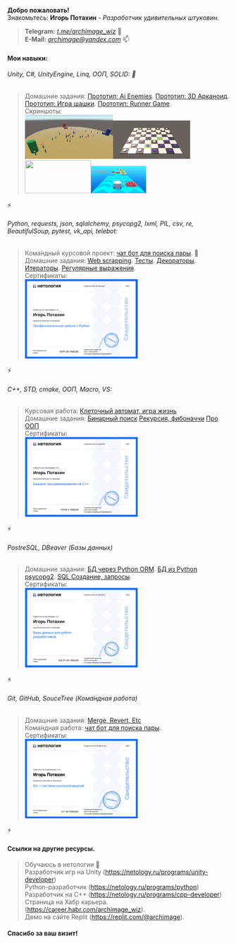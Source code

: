 
<strong>Добро пожаловать!</strong><br>
Знакомьтесь: <b>Игорь Потахин</b> - <em>Разработчик удивительных штуковин.</em>
> <strong>Telegram:</strong> <em>[t.me/archimage_wiz](https://t.me/archimage_wiz)</em> 💬<br>
> <strong>E-Mail:</strong> <em>[archimage@yandex.com](mailto:archimage@yandex.com)</em> 📫<br>

#### Мои навыки:

###### Unity, C#, UnityEngine, Linq, ООП, SOLID: 🔭
> Домашние задания:
[Прототип: Ai Enemies](https://github.com/archimage-wiz/Unity_Case3_AdvUnity_Hw3_Hw3_Ai_Enemies).
[Прототип: 3D Арканоид](https://github.com/archimage-wiz/Unity_Case3_AdvUnity_Hw1_Arkanoid).
[Прототип: Игра шашки](https://github.com/archimage-wiz/Unity_Case2_Hw34).
[Прототип: Runner Game](https://github.com/archimage-wiz/Unity_Case1_RunnerProto).<br>
Скриншоты:<br>
<img src="ai_enemies.png" width="200" height="100" border=0><img src="Checks1.png" width="175" height="87" border=0><img src="Arkanoid1.png" width="150" height="75" border=0><img src="Runner1.png" width="125" height="62" border=0>

⚡

###### Python, requests, json, sqlalchemy, psycopg2, lxml, PIL, csv, re, BeautifulSoup, pytest, vk_api, telebot:
> Кома́ндный курсовой проект: [чат бот для поиска пары](https://github.com/archimage-wiz/adpy-team-diplom). 👯 <br>
> Домашние задания: [Web scrapping](https://github.com/archimage-wiz/PY_CASE3_PyAdvanced_Hw3_WebSCrapping).
[Тесты](https://github.com/archimage-wiz/PY_Advanced_Hw6_PyTest).
[Декораторы](https://github.com/archimage-wiz/PY_CASE3_PyAdvanced_Hw5_Decorators).
[Итераторы](https://github.com/archimage-wiz/PY_CASE3_PyAdvanced_Hw4_yield).
[Регулярные выражения](https://github.com/archimage-wiz/PY_CASE3_PyAdvanced_Hw2).<br>
Сертификаты:<br>
<img src="python_advanced.png" width="256" border=0><br>

⚡

###### C++, STD, cmake, ООП, Macro, VS:
> Курсовая работа: [Клеточный автомат, игра жизнь](https://github.com/archimage-wiz/LifeGame_demo)<br>
> Домашние задания:
> [Бинарный поиск](https://github.com/archimage-wiz/CPP-Algo-_Case3_Hw1z2)
> [Рекурсия, фибоначчи](https://github.com/archimage-wiz/CPP-Algo-_Case3_Hw2z1z2-Fib-Recursion-)
> [Про ООП](https://github.com/archimage-wiz/CPP_Case2_Hw5)<br>
Сертификаты:<br>
<img src="base_cpp.png" width="256" border=0><br>

⚡

###### PostreSQL, DBeaver (Базы данных)
> Домашние задания: 
[БД через Python ORM](https://github.com/archimage-wiz/PY_CASEDB_Hw6_SQLAlchemy).
[БД из Python psycopg2](https://github.com/archimage-wiz/PY_CASEDB_Hw5_PostgreSQL_Python_Requests).
[SQL Создание, запросы](https://github.com/archimage-wiz/PY_CASEDB_Hw4).<br>
Сертификаты:<br>
<img src="python_db.png" width="256" border=0><br>

⚡

###### Git, GitHub, SouceTree (Кома́ндная работа)
> Домашние задания: [Merge, Revert, Etc](https://github.com/archimage-wiz/Git_HomeWork2)<br>
> Кома́ндная работа: [чат бот для поиска пары](https://github.com/archimage-wiz/adpy-team-diplom).<br>
Сертификаты:<br>
<img src="git_base.png" width="256" border=0><br>

⚡

#### Ссылки на другие ресурсы.

> Обучаюсь в нетологии 🌱 <br>
> Разработчик игр на Unity (https://netology.ru/programs/unity-developer)<br>
> Python-разработчик (https://netology.ru/programs/python)<br>
> Разработчик на C++ (https://netology.ru/programs/cpp-developer)<br>
> Страница на Хабр карьера. (https://career.habr.com/archimage_wiz).<br>
> Демо на сайте Replit (https://replit.com/@archimage).<br>

#### Спасибо за ваш визит!


<!--
✨ 
- 🔭 I’m currently working on ...
- 🌱 I’m currently learning ...
- 👯 I’m looking to collaborate on ...
- 🤔 I’m looking for help with ...
- 💬 Ask me about ...
- 📫 How to reach me: ...
- 😄 Pronouns: ...
- ⚡ Fun fact: ...
-->
